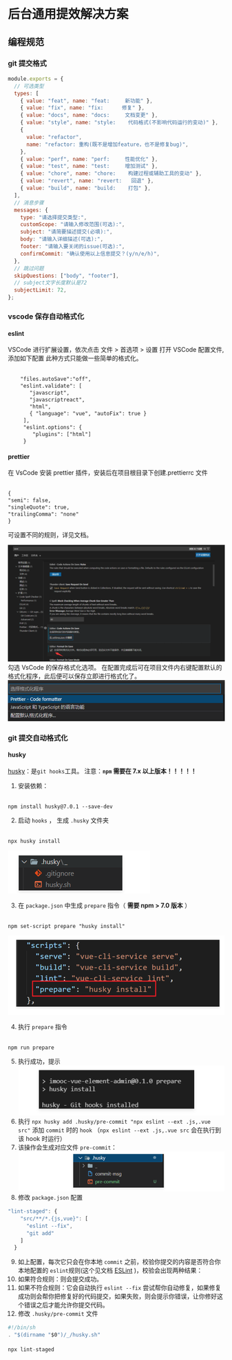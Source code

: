 # 后台通用提效解决方案

## 编程规范

### git 提交格式

```js
module.exports = {
  // 可选类型
  types: [
    { value: "feat", name: "feat:     新功能" },
    { value: "fix", name: "fix:      修复" },
    { value: "docs", name: "docs:     文档变更" },
    { value: "style", name: "style:    代码格式(不影响代码运行的变动)" },
    {
      value: "refactor",
      name: "refactor: 重构(既不是增加feature，也不是修复bug)",
    },
    { value: "perf", name: "perf:     性能优化" },
    { value: "test", name: "test:     增加测试" },
    { value: "chore", name: "chore:    构建过程或辅助工具的变动" },
    { value: "revert", name: "revert:   回退" },
    { value: "build", name: "build:    打包" },
  ],
  // 消息步骤
  messages: {
    type: "请选择提交类型:",
    customScope: "请输入修改范围(可选):",
    subject: "请简要描述提交(必填):",
    body: "请输入详细描述(可选):",
    footer: "请输入要关闭的issue(可选):",
    confirmCommit: "确认使用以上信息提交？(y/n/e/h)",
  },
  // 跳过问题
  skipQuestions: ["body", "footer"],
  // subject文字长度默认是72
  subjectLimit: 72,
};
```

### vscode 保存自动格式化

#### eslint

VSCode 进行扩展设置，依次点击 文件 > 首选项 > 设置 打开 VSCode 配置文件,添加如下配置
此种方式只能做一些简单的格式化。

```

    "files.autoSave":"off",
    "eslint.validate": [
       "javascript",
       "javascriptreact",
       "html",
       { "language": "vue", "autoFix": true }
     ],
     "eslint.options": {
        "plugins": ["html"]
     }

```

#### prettier

在 VsCode 安装 prettier 插件，安装后在项目根目录下创建.prettierrc 文件

```

{
"semi": false,
"singleQuote": true,
"trailingComma": "none"
}

```

可设置不同的规则，详见文档。

![输入图片说明](../../static/images/save.png)
勾选 VsCode 的保存格式化选项。
在配置完成后可在项目文件内右键配置默认的格式化程序，此后便可以保存立即进行格式化了。
![输入图片说明](../../static/images/geshihua.png)

### git 提交自动格式化

#### husky

[husky](https://github.com/typicode/husky)：是`git hooks`工具。
注意：**`npm` 需要在 7.x 以上版本！！！！！**

1.  安装依赖：

```

npm install husky@7.0.1 --save-dev

```

2.  启动 `hooks` ， 生成 `.husky` 文件夹

```

npx husky install

```

![输入图片说明](../../static/images/husky.png)

3.  在 `package.json` 中生成 `prepare` 指令（ **需要 npm > 7.0 版本** ）

```

npm set-script prepare "husky install"

```

![输入图片说明](../../static/images/laiba.png)

4.  执行 `prepare` 指令

```

npm run prepare

```

5.  执行成功，提示
    ![输入图片说明](../../static/images/buxiangguanr.png)
6.  执行 `npx husky add .husky/pre-commit "npx eslint --ext .js,.vue src"` 添加 `commit` 时的 `hook` （`npx eslint --ext .js,.vue src` 会在执行到该 hook 时运行）
7.  该操作会生成对应文件 `pre-commit`：
   ![输入图片说明](../../static/images/permmmit.png)
8.  修改 `package.json` 配置

```javascript
"lint-staged": {
    "src/**/*.{js,vue}": [
      "eslint --fix",
      "git add"
    ]
  }
```

9.  如上配置，每次它只会在你本地 `commit` 之前，校验你提交的内容是否符合你本地配置的 `eslint`规则(这个见文档 [ESLint](https://panjiachen.github.io/vue-element-admin-site/zh/guide/advanced/eslint.html) )，校验会出现两种结果：
1.  如果符合规则：则会提交成功。
1.  如果不符合规则：它会自动执行 `eslint --fix` 尝试帮你自动修复，如果修复成功则会帮你把修复好的代码提交，如果失败，则会提示你错误，让你修好这个错误之后才能允许你提交代码。
1.  修改 `.husky/pre-commit` 文件

```javascript
#!/bin/sh
. "$(dirname "$0")/_/husky.sh"

npx lint-staged
```
